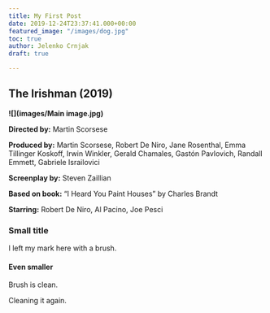 ```yaml
---
title: My First Post
date: 2019-12-24T23:37:41.000+00:00
featured_image: "/images/dog.jpg"
toc: true
author: Jelenko Crnjak
draft: true

---
```

## The Irishman (2019)

**![](images/Main image.jpg)**

**Directed by:**      Martin Scorsese

**Produced by:**    Martin Scorsese, Robert De Niro, Jane Rosenthal, Emma Tillinger Koskoff, Irwin Winkler, Gerald Chamales, Gastón Pavlovich, Randall Emmett, Gabriele Israilovici

**Screenplay by:** Steven Zaillian

**Based on book:** “I Heard You Paint Houses” by Charles Brandt

**Starring:** Robert De Niro, Al Pacino, Joe Pesci

### Small title

I left my mark here with a brush.

#### Even smaller

Brush is clean.

Cleaning it again.